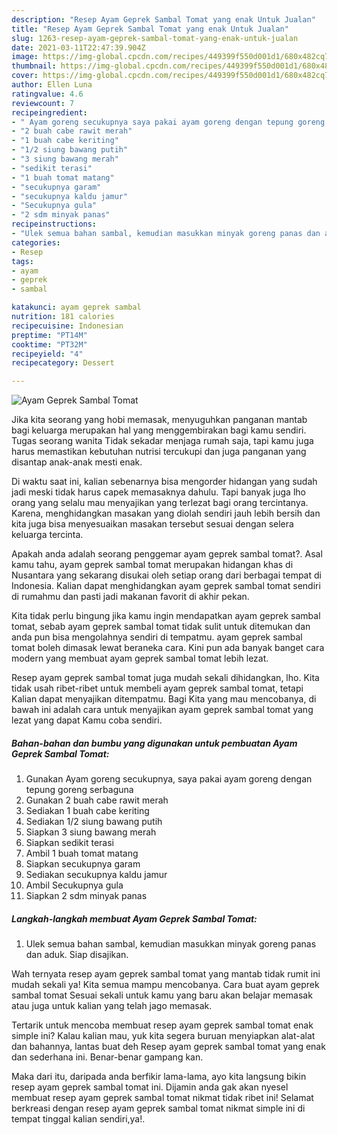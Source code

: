 ```yaml
---
description: "Resep Ayam Geprek Sambal Tomat yang enak Untuk Jualan"
title: "Resep Ayam Geprek Sambal Tomat yang enak Untuk Jualan"
slug: 1263-resep-ayam-geprek-sambal-tomat-yang-enak-untuk-jualan
date: 2021-03-11T22:47:39.904Z
image: https://img-global.cpcdn.com/recipes/449399f550d001d1/680x482cq70/ayam-geprek-sambal-tomat-foto-resep-utama.jpg
thumbnail: https://img-global.cpcdn.com/recipes/449399f550d001d1/680x482cq70/ayam-geprek-sambal-tomat-foto-resep-utama.jpg
cover: https://img-global.cpcdn.com/recipes/449399f550d001d1/680x482cq70/ayam-geprek-sambal-tomat-foto-resep-utama.jpg
author: Ellen Luna
ratingvalue: 4.6
reviewcount: 7
recipeingredient:
- " Ayam goreng secukupnya saya pakai ayam goreng dengan tepung goreng serbaguna"
- "2 buah cabe rawit merah"
- "1 buah cabe keriting"
- "1/2 siung bawang putih"
- "3 siung bawang merah"
- "sedikit terasi"
- "1 buah tomat matang"
- "secukupnya garam"
- "secukupnya kaldu jamur"
- "Secukupnya gula"
- "2 sdm minyak panas"
recipeinstructions:
- "Ulek semua bahan sambal, kemudian masukkan minyak goreng panas dan aduk. Siap disajikan."
categories:
- Resep
tags:
- ayam
- geprek
- sambal

katakunci: ayam geprek sambal 
nutrition: 181 calories
recipecuisine: Indonesian
preptime: "PT14M"
cooktime: "PT32M"
recipeyield: "4"
recipecategory: Dessert

---
```



![Ayam Geprek Sambal Tomat](https://img-global.cpcdn.com/recipes/449399f550d001d1/680x482cq70/ayam-geprek-sambal-tomat-foto-resep-utama.jpg)

Jika kita seorang yang hobi memasak, menyuguhkan panganan mantab bagi keluarga merupakan hal yang menggembirakan bagi kamu sendiri. Tugas seorang  wanita Tidak sekadar menjaga rumah saja, tapi kamu juga harus memastikan kebutuhan nutrisi tercukupi dan juga panganan yang disantap anak-anak mesti enak.

Di waktu  saat ini, kalian sebenarnya bisa mengorder hidangan yang sudah jadi meski tidak harus capek memasaknya dahulu. Tapi banyak juga lho orang yang selalu mau menyajikan yang terlezat bagi orang tercintanya. Karena, menghidangkan masakan yang diolah sendiri jauh lebih bersih dan kita juga bisa menyesuaikan masakan tersebut sesuai dengan selera keluarga tercinta. 



Apakah anda adalah seorang penggemar ayam geprek sambal tomat?. Asal kamu tahu, ayam geprek sambal tomat merupakan hidangan khas di Nusantara yang sekarang disukai oleh setiap orang dari berbagai tempat di Indonesia. Kalian dapat menghidangkan ayam geprek sambal tomat sendiri di rumahmu dan pasti jadi makanan favorit di akhir pekan.

Kita tidak perlu bingung jika kamu ingin mendapatkan ayam geprek sambal tomat, sebab ayam geprek sambal tomat tidak sulit untuk ditemukan dan anda pun bisa mengolahnya sendiri di tempatmu. ayam geprek sambal tomat boleh dimasak lewat beraneka cara. Kini pun ada banyak banget cara modern yang membuat ayam geprek sambal tomat lebih lezat.

Resep ayam geprek sambal tomat juga mudah sekali dihidangkan, lho. Kita tidak usah ribet-ribet untuk membeli ayam geprek sambal tomat, tetapi Kalian dapat menyajikan ditempatmu. Bagi Kita yang mau mencobanya, di bawah ini adalah cara untuk menyajikan ayam geprek sambal tomat yang lezat yang dapat Kamu coba sendiri.

<!--inarticleads1-->

##### Bahan-bahan dan bumbu yang digunakan untuk pembuatan Ayam Geprek Sambal Tomat:

1. Gunakan  Ayam goreng secukupnya, saya pakai ayam goreng dengan tepung goreng serbaguna
1. Gunakan 2 buah cabe rawit merah
1. Sediakan 1 buah cabe keriting
1. Sediakan 1/2 siung bawang putih
1. Siapkan 3 siung bawang merah
1. Siapkan sedikit terasi
1. Ambil 1 buah tomat matang
1. Siapkan secukupnya garam
1. Sediakan secukupnya kaldu jamur
1. Ambil Secukupnya gula
1. Siapkan 2 sdm minyak panas




<!--inarticleads2-->

##### Langkah-langkah membuat Ayam Geprek Sambal Tomat:

1. Ulek semua bahan sambal, kemudian masukkan minyak goreng panas dan aduk. Siap disajikan.




Wah ternyata resep ayam geprek sambal tomat yang mantab tidak rumit ini mudah sekali ya! Kita semua mampu mencobanya. Cara buat ayam geprek sambal tomat Sesuai sekali untuk kamu yang baru akan belajar memasak atau juga untuk kalian yang telah jago memasak.

Tertarik untuk mencoba membuat resep ayam geprek sambal tomat enak simple ini? Kalau kalian mau, yuk kita segera buruan menyiapkan alat-alat dan bahannya, lantas buat deh Resep ayam geprek sambal tomat yang enak dan sederhana ini. Benar-benar gampang kan. 

Maka dari itu, daripada anda berfikir lama-lama, ayo kita langsung bikin resep ayam geprek sambal tomat ini. Dijamin anda gak akan nyesel membuat resep ayam geprek sambal tomat nikmat tidak ribet ini! Selamat berkreasi dengan resep ayam geprek sambal tomat nikmat simple ini di tempat tinggal kalian sendiri,ya!.

